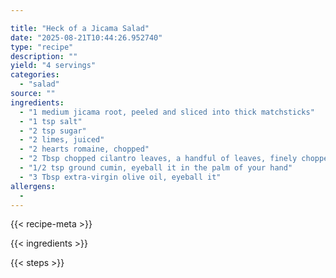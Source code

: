 ```yaml
---

title: "Heck of a Jicama Salad"
date: "2025-08-21T10:44:26.952740"
type: "recipe"
description: ""
yield: "4 servings"
categories:
  - "salad"
source: ""
ingredients:
  - "1 medium jicama root, peeled and sliced into thick matchsticks"
  - "1 tsp salt"
  - "2 tsp sugar"
  - "2 limes, juiced"
  - "2 hearts romaine, chopped"
  - "2 Tbsp chopped cilantro leaves, a handful of leaves, finely chopped"
  - "1/2 tsp ground cumin, eyeball it in the palm of your hand"
  - "3 Tbsp extra-virgin olive oil, eyeball it"
allergens:
  - 
---
```


{{< recipe-meta >}}

{{< ingredients >}}

{{< steps >}}
